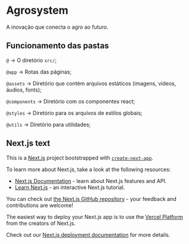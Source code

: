 # Agrosystem

A inovação que conecta o agro ao futuro.

## Funcionamento das pastas

```@``` -> O diretório ```src/```;

```@app``` -> Rotas das páginas;

```@assets``` -> Diretório que contém arquivos estáticos (imagens, vídeos, áudios, fonts);

```@components``` -> Diretório com os componentes react;

```@styles``` -> Diretório para os arquivos de estilos globais;

```@utils``` -> Diretório para utilidades;

## Next.js text

This is a [Next.js](https://nextjs.org/) project bootstrapped with [`create-next-app`](https://github.com/vercel/next.js/tree/canary/packages/create-next-app).

To learn more about Next.js, take a look at the following resources:

- [Next.js Documentation](https://nextjs.org/docs) - learn about Next.js features and API.
- [Learn Next.js](https://nextjs.org/learn) - an interactive Next.js tutorial.

You can check out [the Next.js GitHub repository](https://github.com/vercel/next.js/) - your feedback and contributions are welcome!

The easiest way to deploy your Next.js app is to use the [Vercel Platform](https://vercel.com/new?utm_medium=default-template&filter=next.js&utm_source=create-next-app&utm_campaign=create-next-app-readme) from the creators of Next.js.

Check out our [Next.js deployment documentation](https://nextjs.org/docs/deployment) for more details.
